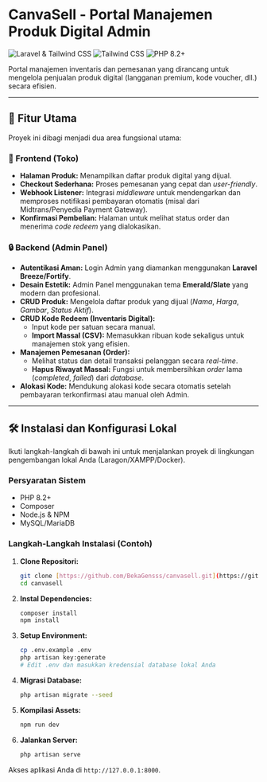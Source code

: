 # CanvaSell - Portal Manajemen Produk Digital Admin

![Laravel & Tailwind CSS](https://img.shields.io/badge/Laravel-FF2D20?style=for-the-badge&logo=laravel&logoColor=white)
![Tailwind CSS](https://img.shields.io/badge/Tailwind_CSS-38B2AC?style=for-the-badge&logo=tailwind-css&logoColor=white)
![PHP 8.2+](https://img.shields.io/badge/PHP-777BB4?style=for-the-badge&logo=php&logoColor=white)

Portal manajemen inventaris dan pemesanan yang dirancang untuk mengelola penjualan produk digital (langganan premium, kode voucher, dll.) secara efisien.

---

## 🚀 Fitur Utama

Proyek ini dibagi menjadi dua area fungsional utama:

### 🛒 Frontend (Toko)
* **Halaman Produk:** Menampilkan daftar produk digital yang dijual.
* **Checkout Sederhana:** Proses pemesanan yang cepat dan *user-friendly*.
* **Webhook Listener:** Integrasi *middleware* untuk mendengarkan dan memproses notifikasi pembayaran otomatis (misal dari Midtrans/Penyedia Payment Gateway).
* **Konfirmasi Pembelian:** Halaman untuk melihat status order dan menerima *code redeem* yang dialokasikan.

### 🔒 Backend (Admin Panel)
* **Autentikasi Aman:** Login Admin yang diamankan menggunakan **Laravel Breeze/Fortify**.
* **Desain Estetik:** Admin Panel menggunakan tema **Emerald/Slate** yang modern dan profesional.
* **CRUD Produk:** Mengelola daftar produk yang dijual (*Nama*, *Harga*, *Gambar*, *Status Aktif*).
* **CRUD Kode Redeem (Inventaris Digital):**
    * Input kode per satuan secara manual.
    * **Import Massal (CSV):** Memasukkan ribuan kode sekaligus untuk manajemen stok yang efisien.
* **Manajemen Pemesanan (Order):**
    * Melihat status dan detail transaksi pelanggan secara *real-time*.
    * **Hapus Riwayat Massal:** Fungsi untuk membersihkan *order* lama (*completed*, *failed*) dari *database*.
* **Alokasi Kode:** Mendukung alokasi kode secara otomatis setelah pembayaran terkonfirmasi atau manual oleh Admin.

---

## 🛠️ Instalasi dan Konfigurasi Lokal

Ikuti langkah-langkah di bawah ini untuk menjalankan proyek di lingkungan pengembangan lokal Anda (Laragon/XAMPP/Docker).

### Persyaratan Sistem
* PHP 8.2+
* Composer
* Node.js & NPM
* MySQL/MariaDB

### Langkah-Langkah Instalasi (Contoh)
1.  **Clone Repositori:**
    ```bash
    git clone [https://github.com/BekaGensss/canvasell.git](https://github.com/BekaGensss/canvasell.git)
    cd canvasell
    ```
2.  **Instal Dependencies:**
    ```bash
    composer install
    npm install
    ```
3.  **Setup Environment:**
    ```bash
    cp .env.example .env
    php artisan key:generate
    # Edit .env dan masukkan kredensial database lokal Anda
    ```
4.  **Migrasi Database:**
    ```bash
    php artisan migrate --seed
    ```
5.  **Kompilasi Assets:**
    ```bash
    npm run dev 
    ```
6.  **Jalankan Server:**
    ```bash
    php artisan serve
    ```
Akses aplikasi Anda di `http://127.0.0.1:8000`.
